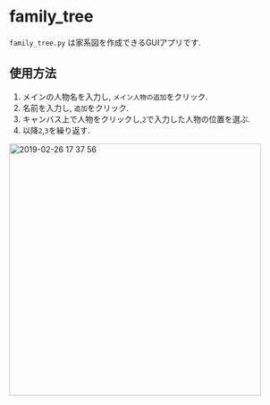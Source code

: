 # family_tree 
`family_tree.py` は家系図を作成できるGUIアプリです.

## 使用方法
1. メインの人物名を入力し, `メイン人物の追加`をクリック.
1. 名前を入力し, `追加`をクリック.
1. キャンバス上で人物をクリックし,`2`で入力した人物の位置を選ぶ.
1. 以降`2`,`3`を繰り返す.

<img width="450" alt="2019-02-26 17 37 56" src="https://user-images.githubusercontent.com/31591102/53398621-61a8de00-39ed-11e9-9d85-fdc9a9663c2a.png">
